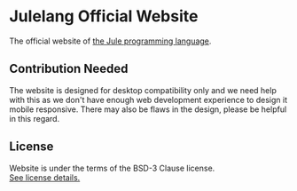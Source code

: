# Julelang Official Website
The official website of [the Jule programming language](https://github.com/julelang/jule).

<h2>Contribution Needed</h2>
The website is designed for desktop compatibility only and we need help with this as we don't have enough web development experience to design it mobile responsive.
There may also be flaws in the design, please be helpful in this regard.

<h2 id="license">License</h2>

Website is under the terms of the BSD-3 Clause license. <br>
[See license details.](https://github.com/julelang/website/blob/main/LICENSE)
